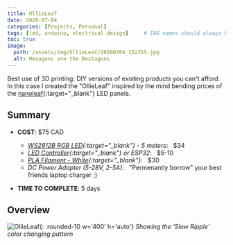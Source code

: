 ```yaml
---
title: OllieLeaf
date: 2020-07-04 
categories: [Projects, Personal]
tags: [led, arduino, electrical design]     # TAG names should always be lowercase
toc: true
image:
  path: /assets/img/OllieLeaf/20200704_152355.jpg  
  alt: Hexagons are the Bestagons
---
```


Best use of 3D printing: DIY versions of existing products you can't afford. In this case I created the "OllieLeaf" inspired by the mind bending prices of the [nanoleaf](https://nanoleaf.me/en-CA/){:target="_blank"} LED panels.  

## Summary
- **COST**:  $75 CAD
    + *[WS2812B RGB LED](https://shorturl.at/cefMS){:target="_blank"} - 5 meters*:&nbsp;&nbsp; $34
    + *[LED Controller](https://shorturl.at/bhIO6){:target="_blank"} or ESP32*:&nbsp;&nbsp; $5-10
    + *[PLA Filament - White](https://shorturl.at/wxBD3){:target="_blank"}*:&nbsp;&nbsp; $30
    + *DC Power Adapter (5-28V, 2-5A)*:&nbsp;&nbsp; "Permenantly borrow" your best friends laptop charger ;)
    
- **TIME TO COMPLETE**: 5 days

## Overview
![OllieLeaf](/assets/img/OllieLeaf/OllieLeaf.gif){: .rounded-10 w='400' h='auto'}
_Showing the 'Slow Ripple' color changing pattern_